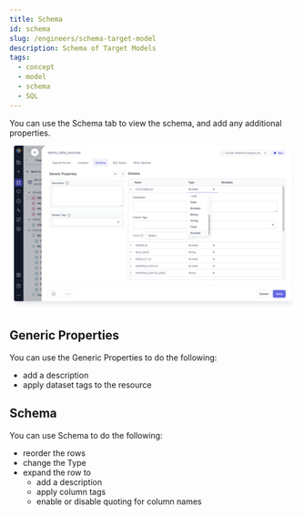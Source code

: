 ```yaml
---
title: Schema
id: schema
slug: /engineers/schema-target-model
description: Schema of Target Models
tags:
  - concept
  - model
  - schema
  - SQL
---
```


You can use the Schema tab to view the schema, and add any additional properties.

![Schema](img/schema.png)

## Generic Properties

You can use the Generic Properties to do the following:

- add a description
- apply dataset tags to the resource

## Schema

You can use Schema to do the following:

- reorder the rows
- change the Type
- expand the row to
  - add a description
  - apply column tags
  - enable or disable quoting for column names
